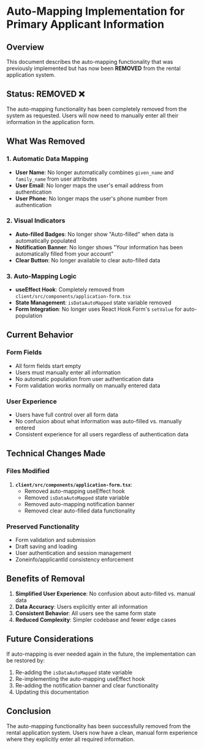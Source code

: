 # Auto-Mapping Implementation for Primary Applicant Information

## Overview
This document describes the auto-mapping functionality that was previously implemented but has now been **REMOVED** from the rental application system.

## Status: REMOVED ❌

The auto-mapping functionality has been completely removed from the system as requested. Users will now need to manually enter all their information in the application form.

## What Was Removed

### 1. Automatic Data Mapping
- **User Name**: No longer automatically combines `given_name` and `family_name` from user attributes
- **User Email**: No longer maps the user's email address from authentication
- **User Phone**: No longer maps the user's phone number from authentication

### 2. Visual Indicators
- **Auto-filled Badges**: No longer show "Auto-filled" when data is automatically populated
- **Notification Banner**: No longer shows "Your information has been automatically filled from your account"
- **Clear Button**: No longer available to clear auto-filled data

### 3. Auto-Mapping Logic
- **useEffect Hook**: Completely removed from `client/src/components/application-form.tsx`
- **State Management**: `isDataAutoMapped` state variable removed
- **Form Integration**: No longer uses React Hook Form's `setValue` for auto-population

## Current Behavior

### Form Fields
- All form fields start empty
- Users must manually enter all information
- No automatic population from user authentication data
- Form validation works normally on manually entered data

### User Experience
- Users have full control over all form data
- No confusion about what information was auto-filled vs. manually entered
- Consistent experience for all users regardless of authentication data

## Technical Changes Made

### Files Modified
1. **`client/src/components/application-form.tsx`**:
   - Removed auto-mapping useEffect hook
   - Removed `isDataAutoMapped` state variable
   - Removed auto-mapping notification banner
   - Removed clear auto-filled data functionality

### Preserved Functionality
- Form validation and submission
- Draft saving and loading
- User authentication and session management
- Zoneinfo/applicantId consistency enforcement

## Benefits of Removal

1. **Simplified User Experience**: No confusion about auto-filled vs. manual data
2. **Data Accuracy**: Users explicitly enter all information
3. **Consistent Behavior**: All users see the same form state
4. **Reduced Complexity**: Simpler codebase and fewer edge cases

## Future Considerations

If auto-mapping is ever needed again in the future, the implementation can be restored by:

1. Re-adding the `isDataAutoMapped` state variable
2. Re-implementing the auto-mapping useEffect hook
3. Re-adding the notification banner and clear functionality
4. Updating this documentation

## Conclusion

The auto-mapping functionality has been successfully removed from the rental application system. Users now have a clean, manual form experience where they explicitly enter all required information.
